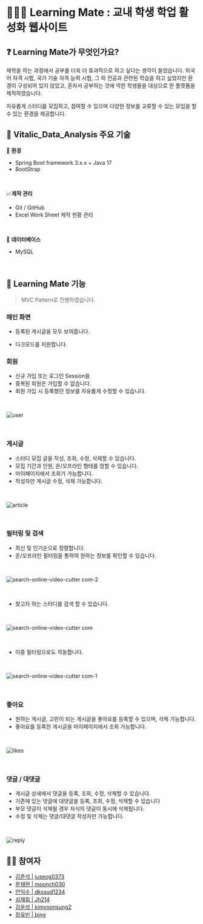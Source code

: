 # 🧑🏼‍🎓 Learning Mate : 교내 학생 학업 활성화 웹사이트

## ❓  Learning Mate가 무엇인가요?

 재학을 하는 과정에서 공부를 더욱 더 효과적으로 하고 싶다는 생각이 들었습니다. 
 외국어 자격 시험, 국가 기술 자격 능력 시험, 그 외 전공과 관련된 학습을 하고 싶었지만 환경이 구성되어 있지 않았고, 
 혼자서 공부하는 것에 약한 학생들을 대상으로 한 플랫폼을 제작하였습니다. <br>

 자유롭게 스터디를 모집하고, 참여할 수 있으며 다양한 정보를 교류할 수 있는 모임을 할 수 있는 환경을 제공합니다.
<br>

##  🌟 Vitalic_Data_Analysis 주요 기술
🔨 **환경**
- Spring Boot framework 3.x.x + Java 17
- BootStrap

<br>

 📈**제작 관리** 
- Git / GitHub
- Excel Work Sheet 제작 현황 관리

<br>

🧺 **데이터베이스**
- MySQL

<br>

##  🌟 Learning Mate 기능
> MVC Pattern로 진행하였습니다.

### 메인 화면
- 등록된 게시글을 모두 보여줍니다.

- 다크모드를 지원합니다.



### 회원
- 신규 가입 또는 로그인 Session을 
- 중복된 회원은 가입할 수 없습니다.
- 회원 가입 시 등록했던 정보를 자유롭게 수정할 수 있습니다.


<br>


![user](https://github.com/user-attachments/assets/1126f4c4-9545-46c7-a2d2-ccf7afaa8701)


<br>

### 게시글
- 스터디 모집 글을 작성, 조회, 수정, 삭제할 수 있습니다.
- 모집 기간과 인원, 온/오프라인 형태를 정할 수 있습니다.
- 마이페이지에서 조회가 가능합니다.
- 작성자만 게시글 수정, 삭제 가능합니다.

  
<br>

![article](https://github.com/user-attachments/assets/485fc54b-2e94-4ce7-bad1-48e3a5dd2f77)



<br>

### 필터링 및 검색
- 최신 및 인기순으로 정렬합니다.
- 온/오프라인 필터링을 통하여 원하는 정보를 확인할 수 있습니다.

  
<br>


![search-_online-video-cutter com_-_2_](https://github.com/user-attachments/assets/61f2e3a2-a685-43b2-87e4-940c169bae9b)


<br>

  
- 찾고자 하는 스터디를 검색 할 수 있습니다.


<br>


![search-_online-video-cutter com_](https://github.com/user-attachments/assets/e7fd3bac-dde6-4f03-96dd-ce56a0fa37c7)


<br>


- 이중 필터링으로도 작동합니다.


<br>

![search-_online-video-cutter com_-_1_](https://github.com/user-attachments/assets/4dee7026-322c-4083-a30d-6a7e167f3960)


<br>


### 좋아요
- 원하는 게시글, 고민이 되는 게시글을 좋아요를 등록할 수 있으며, 삭제 가능합니다.
- 좋아요를 등록한 게시글을 마이페이지에서 조회 가능합니다.

<br>

![likes](https://github.com/user-attachments/assets/d721b3d5-eab5-4bd0-8954-ec1c4dbb1000)

<br>


### 댓글 / 대댓글
- 게시글 상새에서 댓글을 등록, 조회, 수정, 삭제할 수 있습니다.
- 기존에 있는 댓글에 대댓글을 등록, 조회, 수정, 삭제할 수 있습니다
- 부모 댓글이 삭제될 경우 자식의 댓글이 동시에 삭제됩니다.
- 수정 및 삭제는 댓글/대댓글 작성자만 가능합니다.


<br>

![reply](https://github.com/user-attachments/assets/6273fbed-4749-4915-b837-da2c726a15ba)


##  🙋‍♀️ 참여자
- [김준석 | juseog0373](https://github.com/juseog0373)   
- [문채현 | moonch030](https://github.com/moonch030)
- [안익수 | dkssud1234](https://github.com/dkssud1234)  
- [심재휘 | Jh214](https://github.com/Jh214)
- [김윤성 | kimyoonsung2](https://github.com/kimyoonsung2)
- [장유빈 | bing](https://github.com/biiiing-lab)  

